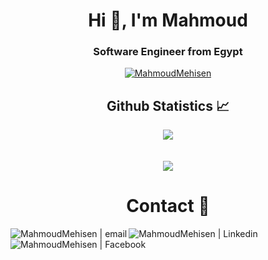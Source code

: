 <h1 align="center">Hi 👋, I'm Mahmoud
</a>
<h3 align="center">Software Engineer from Egypt</h3>

<p align="center"> <a href="https://github.com/ryo-ma/github-profile-trophy"><img src="https://github-profile-trophy.vercel.app/?username=MahmoudMehisen
&theme=juicyfresh" alt="MahmoudMehisen
" /></a> </p>



  <h2 align="center"> Github Statistics 📈 </h2>
  
  <div align="center"> 
     <a href="">
      <img align="center" src="https://github-readme-stats-sigma-five.vercel.app/api?username=MahmoudMehisen
&show_icons=true&hide=stars&include_all_commits=true&count_private=true&theme=dark&line_height=40" />
    </a>
    </div>

  <div align="center">
     </br></br>
    <a href="">
      <img align="center" src="https://github-readme-stats.vercel.app/api/top-langs/?username=MahmoudMehisen
&show_icons=true&theme=dark&locale=en&layout=compact"/>
    </a>
</div

<div align="center">
  
<h1 align="center"> Contact 🚀</h2>

[<img align="left" alt="MahmoudMehisen
 | email" src="https://img.icons8.com/fluent/22/000000/gmail.png" />](mailto:mahmoud.mehisen@gmail.com)
[<img align="left" alt="MahmoudMehisen
 | Linkedin" src="https://img.icons8.com/fluent/22/000000/linkedin.png"/>](https://www.linkedin.com/in/mahmoud-mehisen/)
[<img align="left" alt="MahmoudMehisen
 | Facebook"  src="https://img.icons8.com/color/22/000000/facebook-new.png"/>](https://www.facebook.com/M.Boda5/)
  
</div>
